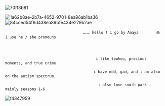 
![70ff3b81](https://github.com/yaoipaddles/yaoipaddles/assets/169467251/d6e02bea-9f97-424b-a1a8-f7e1ab1f1170)





![1a62b8ae-2b7a-4652-9701-8ea96ab1ba36](https://github.com/yaoipaddles/yaoipaddles/assets/169467251/ca5d687a-d4c3-4dc1-b247-79dfabfc82ae)  ![84cced54f8d438ea89bfe434e279b2ae](https://github.com/yaoipaddles/yaoipaddles/assets/169467251/84e25797-4c1a-4806-8467-ceebb4162cdd)

 

                                       ︵︵ hello ! i go by Amaya        ꩜  i use he / she pronouns

    


                                             i like touhou, precious moments, and true crime 

                                            i have mdd, gad, and i am also on the autism spectrum. 

                                              i also love south park mainly seasons 1-6 
 
![f4347959](https://github.com/yaoipaddles/yaoipaddles/assets/169467251/446b34f6-bfcc-4c04-bc61-c71256cd852e)

                                      
